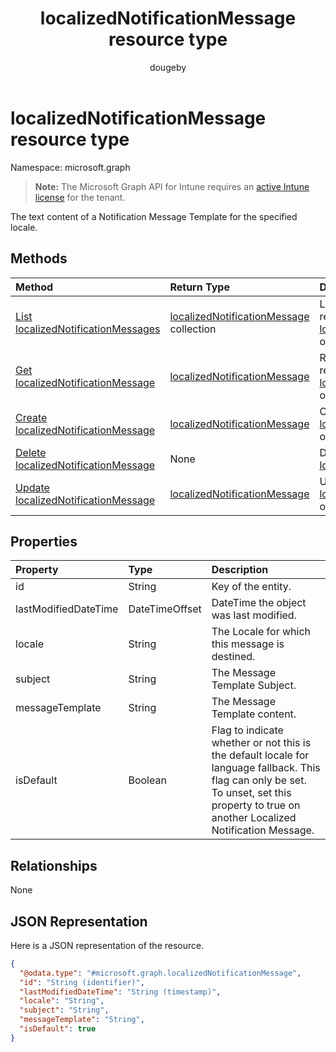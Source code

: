 ﻿---
title: "localizedNotificationMessage resource type"
description: "The text content of a Notification Message Template for the specified locale."
author: "dougeby"
localization_priority: Normal
ms.prod: "intune"
doc_type: resourcePageType
---

# localizedNotificationMessage resource type

Namespace: microsoft.graph

> **Note:** The Microsoft Graph API for Intune requires an [active Intune license](https://go.microsoft.com/fwlink/?linkid=839381) for the tenant.

The text content of a Notification Message Template for the specified locale.

## Methods

| Method                                                                                                   | Return Type                                                                                                 | Description                                                                                                                                        |
| :------------------------------------------------------------------------------------------------------- | :---------------------------------------------------------------------------------------------------------- | :------------------------------------------------------------------------------------------------------------------------------------------------- |
| [List localizedNotificationMessages](../api/intune-notification-localizednotificationmessage-list.md)    | [localizedNotificationMessage](../resources/intune-notification-localizednotificationmessage.md) collection | List properties and relationships of the [localizedNotificationMessage](../resources/intune-notification-localizednotificationmessage.md) objects. |
| [Get localizedNotificationMessage](../api/intune-notification-localizednotificationmessage-get.md)       | [localizedNotificationMessage](../resources/intune-notification-localizednotificationmessage.md)            | Read properties and relationships of the [localizedNotificationMessage](../resources/intune-notification-localizednotificationmessage.md) object.  |
| [Create localizedNotificationMessage](../api/intune-notification-localizednotificationmessage-create.md) | [localizedNotificationMessage](../resources/intune-notification-localizednotificationmessage.md)            | Create a new [localizedNotificationMessage](../resources/intune-notification-localizednotificationmessage.md) object.                              |
| [Delete localizedNotificationMessage](../api/intune-notification-localizednotificationmessage-delete.md) | None                                                                                                        | Deletes a [localizedNotificationMessage](../resources/intune-notification-localizednotificationmessage.md).                                        |
| [Update localizedNotificationMessage](../api/intune-notification-localizednotificationmessage-update.md) | [localizedNotificationMessage](../resources/intune-notification-localizednotificationmessage.md)            | Update the properties of a [localizedNotificationMessage](../resources/intune-notification-localizednotificationmessage.md) object.                |

## Properties

| Property             | Type           | Description                                                                                                                                                                                 |
| :------------------- | :------------- | :------------------------------------------------------------------------------------------------------------------------------------------------------------------------------------------ |
| id                   | String         | Key of the entity.                                                                                                                                                                          |
| lastModifiedDateTime | DateTimeOffset | DateTime the object was last modified.                                                                                                                                                      |
| locale               | String         | The Locale for which this message is destined.                                                                                                                                              |
| subject              | String         | The Message Template Subject.                                                                                                                                                               |
| messageTemplate      | String         | The Message Template content.                                                                                                                                                               |
| isDefault            | Boolean        | Flag to indicate whether or not this is the default locale for language fallback. This flag can only be set. To unset, set this property to true on another Localized Notification Message. |

## Relationships

None

## JSON Representation

Here is a JSON representation of the resource.

<!-- {
  "blockType": "resource",
  "keyProperty": "id",
  "@odata.type": "microsoft.graph.localizedNotificationMessage"
}
-->

```json
{
  "@odata.type": "#microsoft.graph.localizedNotificationMessage",
  "id": "String (identifier)",
  "lastModifiedDateTime": "String (timestamp)",
  "locale": "String",
  "subject": "String",
  "messageTemplate": "String",
  "isDefault": true
}
```
